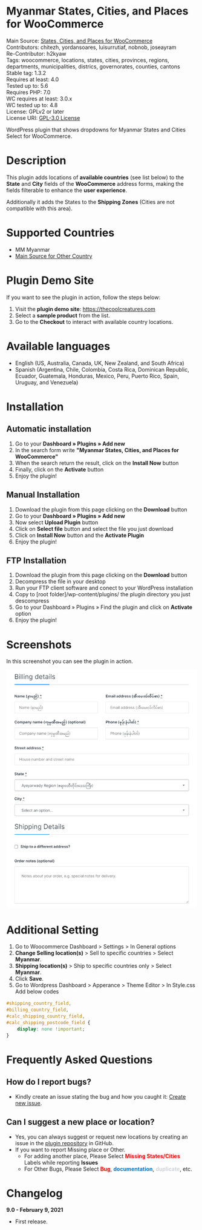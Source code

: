 # Myanmar States, Cities, and Places for WooCommerce #
Main Source: [States, Cities, and Places for WooCommerce](https://github.com/chitezh/woocommerce_states_places)\
Contributors: chitezh, yordansoares, luisurrutiaf, nobnob, joseayram\
Re-Contributor: h2kyaw\
Tags: woocommerce, locations, states, cities, provinces, regions, departments, municipalities, districs, governorates, counties, cantons\
Stable tag: 1.3.2\
Requires at least: 4.0\
Tested up to: 5.6\
Requires PHP: 7.0\
WC requires at least: 3.0.x\
WC tested up to: 4.8\
License: GPLv2 or later\
License URI: [GPL-3.0 License](https://www.gnu.org/licenses/gpl-3.0.html)

WordPress plugin that shows dropdowns for Myanmar States and Cities Select for WooCommerce.

# Description #

This plugin adds locations of **available countries** (see list below) to the **State** and **City** fields of the **WooCommerce** address forms, making the fields filterable to enhance the **user experience**.

Additionally it adds the States to the **Shipping Zones** (Cities are not compatible with this area).

# Supported Countries #
* MM Myanmar
* [Main Source for Other Country](https://github.com/chitezh/woocommerce_states_places)

# Plugin Demo Site #

If you want to see the plugin in action, follow the steps below:

1. Visit the **plugin demo site**: https://thecoolcreatures.com
2. Select a **sample product** from the list.
3. Go to the **Checkout** to interact with available country locations.

# Available languages #

* English (US, Australia, Canada, UK, New Zealand, and South Africa)
* Spanish (Argentina, Chile, Colombia, Costa Rica, Dominican Republic, Ecuador, Guatemala, Honduras, Mexico, Peru, Puerto Rico, Spain, Uruguay, and Venezuela)

# Installation #

## Automatic installation ##

1. Go to your **Dashboard » Plugins » Add new**
2. In the search form write **"Myanmar States, Cities, and Places for WooCommerce"**
3. When the search return the result, click on the **Install Now** button
4. Finally, click on the **Activate** button
5. Enjoy the plugin!

## Manual Installation ##
1. Download the plugin from this page clicking on the **Download** button
2. Go to your **Dashboard » Plugins » Add new**
3. Now select **Upload Plugin** button
4. Click on **Select file** button and select the file you just download
5. Click on **Install Now** button and the **Activate Plugin**
6. Enjoy the plugin!

## FTP Installation ##
1. Download the plugin from this page clicking on the **Download** button
2. Decompress the file in your desktop
3. Run your FTP client software and conect to your WordPress installation
4. Copy to [root folder]/wp-content/plugins/ the plugin directory you just descompress
5. Go to your Dashboard » Plugins » Find the plugin and click on **Activate** option
6. Enjoy the plugin!

# Screenshots #
In this screenshot you can see the plugin in action.

![Screenshot](https://github.com/h2kyaw/myanmar-states-and-cities-for-woocommerce/blob/main/assets/screenshot.gif?raw=true)

# Additional Setting #
1. Go to Woocommerce Dashboard > Settings > In General options
2. **Change Selling location(s)** > Sell to specific countries > Select **Myanmar**.
3. **Shipping location(s)** > Ship to specific countries only > Select **Myanmar**.
4. Click **Save**.
5. Go to Wordpress Dashboard > Apperance > Theme Editor > In Style.css Add below codes

```css
#shipping_country_field,
#billing_country_field,
#calc_shipping_country_field,
#calc_shipping_postcode_field {
    display: none !important;
}
```

# Frequently Asked Questions #

## How do I report bugs? ##
- Kindly create an issue stating the bug and how you caught it: [Create new issue](https://github.com/h2kyaw/myanmar-states-and-cities-for-woocommerce/issues/new).

## Can I suggest a new place or location? ##
- Yes, you can always suggest or request new locations by creating an issue in the [plugin repository](https://github.com/chitezh/woocommerce_states_places/issues/new) in GitHub.
- If you want to report Missing place or Other.
  - For adding another place, Please Select <span style="color:red">**Missing States/Cities**</span> Labels while reporting **Issues**
  - For Other Bugs, Please Select <span style="color:red">**Bug**</span>, <span style="color:#0075ca">**documentation**</span>, <span style="color:#cfd3d7">**duplicate**</span>, etc.

# Changelog #

**9.0 - February  9, 2021**
* First release.